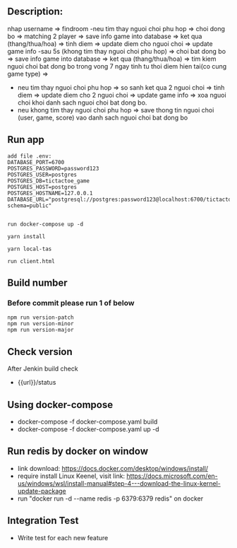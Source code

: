 ## Description:
nhap username => findroom
-neu tim thay nguoi choi phu hop => choi dong bo => matching 2 player => save info game into database => ket qua (thang/thua/hoa) => tinh diem => update diem cho nguoi choi => update game info
-sau 5s (khong tim thay nguoi choi phu hop) => choi bat dong bo => save info game into database => ket qua (thang/thua/hoa) => tim kiem nguoi choi bat dong bo trong vong 7 ngay tinh tu thoi diem hien tai(co cung game type) => 
+ neu tim thay nguoi choi phu hop => so sanh ket qua 2 nguoi choi => tinh diem => update diem cho 2 nguoi choi => update game info => xoa nguoi choi khoi danh sach nguoi choi bat dong bo.
+ neu khong tim thay nguoi choi phu hop => save thong tin nguoi choi (user, game, score) vao danh sach nguoi choi bat dong bo

## Run app

```
add file .env:
DATABASE_PORT=6700
POSTGRES_PASSWORD=password123
POSTGRES_USER=postgres
POSTGRES_DB=tictactoe_game
POSTGRES_HOST=postgres
POSTGRES_HOSTNAME=127.0.0.1
DATABASE_URL="postgresql://postgres:password123@localhost:6700/tictactoe_game?schema=public"


run docker-compose up -d

yarn install

yarn local-tas

run client.html
```

## Build number
### Before commit please run 1 of below
```
npm run version-patch
npm run version-minor
npm run version-major
```

## Check version 
After Jenkin build check 
- {{url}}/status

## Using docker-compose
- docker-compose -f docker-compose.yaml build
- docker-compose -f docker-compose.yaml up -d

## Run redis by docker on window
- link download: https://docs.docker.com/desktop/windows/install/
- require install Linux Keenel, visit link: https://docs.microsoft.com/en-us/windows/wsl/install-manual#step-4---download-the-linux-kernel-update-package
- run "docker run -d --name redis -p 6379:6379 redis" on docker

## Integration Test
- Write test for each new feature

